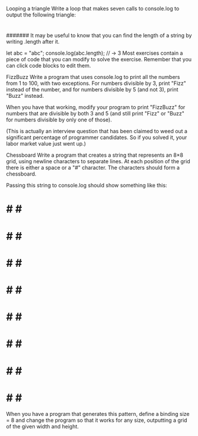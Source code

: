 Looping a triangle
Write a loop that makes seven calls to console.log to output the following triangle:

#
##
###
####
#####
######
#######
It may be useful to know that you can find the length of a string by writing .length after it.

let abc = "abc";
console.log(abc.length);
// → 3
Most exercises contain a piece of code that you can modify to solve the exercise. Remember that you can click code blocks to edit them.


FizzBuzz
Write a program that uses console.log to print all the numbers from 1 to 100, with two exceptions. For numbers divisible by 3, print "Fizz" instead of the number, and for numbers divisible by 5 (and not 3), print "Buzz" instead.

When you have that working, modify your program to print "FizzBuzz" for numbers that are divisible by both 3 and 5 (and still print "Fizz" or "Buzz" for numbers divisible by only one of those).

(This is actually an interview question that has been claimed to weed out a significant percentage of programmer candidates. So if you solved it, your labor market value just went up.)


Chessboard
Write a program that creates a string that represents an 8×8 grid, using newline characters to separate lines. At each position of the grid there is either a space or a "#" character. The characters should form a chessboard.

Passing this string to console.log should show something like this:

 # # # #
# # # # 
 # # # #
# # # # 
 # # # #
# # # # 
 # # # #
# # # #
When you have a program that generates this pattern, define a binding size = 8 and change the program so that it works for any size, outputting a grid of the given width and height.

